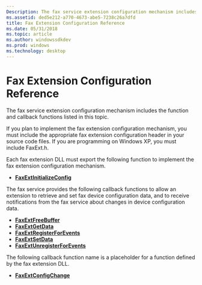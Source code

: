 ```yaml
---
Description: The fax service extension configuration mechanism includes the function and callback functions listed in this topic.
ms.assetid: ded5e212-a770-4673-abe5-7238c26a7dfd
title: Fax Extension Configuration Reference
ms.date: 05/31/2018
ms.topic: article
ms.author: windowssdkdev
ms.prod: windows
ms.technology: desktop
---
```


# Fax Extension Configuration Reference

The fax service extension configuration mechanism includes the function and callback functions listed in this topic.

If you plan to implement the fax extension configuration mechanism, you must include the appropriate fax extension configuration header in your source code files. If you are programming on Windows XP, you must include FaxExt.h.

Each fax extension DLL must export the following function to implement the fax extension configuration mechanism.

-   [**FaxExtInitializeConfig**](/windows/previous-versions/FaxExt/nf-faxext-faxextinitializeconfig?branch=master)

The fax service provides the following callback functions to allow an extension to retrieve and set fax device configuration data, and to receive notifications from the fax service about changes in device configuration data.

-   [**FaxExtFreeBuffer**](/windows/previous-versions/FaxExt/nf-faxext-faxextfreebuffer?branch=master)
-   [**FaxExtGetData**](/windows/previous-versions/FaxExt/nf-faxext-faxextgetdata?branch=master)
-   [**FaxExtRegisterForEvents**](/windows/previous-versions/FaxExt/nf-faxext-faxextregisterforevents?branch=master)
-   [**FaxExtSetData**](/windows/previous-versions/FaxExt/nf-faxext-faxextsetdata?branch=master)
-   [**FaxExtUnregisterForEvents**](/windows/previous-versions/FaxExt/nf-faxext-faxextunregisterforevents?branch=master)

The following callback function name is a placeholder for a function defined by the fax extension DLL.

-   [**FaxExtConfigChange**](/windows/previous-versions/FaxExt/nf-faxext-faxextconfigchange?branch=master)

 

 




